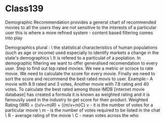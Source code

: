 # Class139

Demographic Recommendation provides a general chart of recommended movies to all the users they are not sensitive to the interests of a particular user this is where a more refined system - content based filtering comes into play

Demographics plural : \ the statistical characteristics of human populations (such as age or income) used especially to identify markets a change in the state's demographics \ It is refered to a particulat of a poplation. In demographic filtering we want to offer generalised recomendation to every user. Step to find out top rated movies. We nee a metric or scroce to rate movie. We need to calculate the score for every movie. Finally we need to sort the score and recommend the best rated movis to user. Example:- A movie with 8.9 rated and 3 votes, Another movie with 7.8 rating and 40 votes. To calculate the best rated among those IMDB [internet movie database] has created a formula it is known as weighted rating and it is famousily used in the industry to get score for their product. Weighted Rating (WR) = ((v/v+m)R) + ((m/v+m)C) v - it is the number of votes for a particular movie \ m - is the number of votes required to be listed in the chat \ R - average rating of the movie \ C - mean votes across the who
